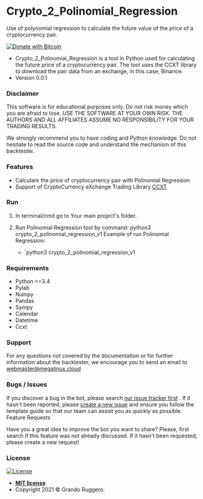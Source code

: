 # Crypto_2_Polinomial_Regression
Use of polynomial regression to calculate the future value of the price of a cryptocurrency pair.

[![Donate with Bitcoin](https://en.cryptobadges.io/badge/small/3EJZiSmqRkoZ48ae2pYbKupMYQqoQvxdxe)](https://en.cryptobadges.io/donate/3EJZiSmqRkoZ48ae2pYbKupMYQqoQvxdxe)

* Crypto_2_Polinomial_Regression is a tool in Python used for calculating the future price of a cryptocurrency pair. The tool uses the CCXT library to download the pair data from an exchange, in this case, Binance.
* Version 0.0.1

### Disclaimer ###

This software is for educational purposes only. Do not risk money which you are afraid to lose. USE THE SOFTWARE AT YOUR OWN RISK. THE AUTHORS AND ALL AFFILIATES ASSUME NO RESPONSIBILITY FOR YOUR TRADING RESULTS.

We strongly recommend you to have coding and Python knowledge. Do not hesitate to read the source code and understand the mechanism of this backtester.

### Features ###

* Calculare the price of cryptocurrency pair with Polinomial Regression
* Support of CryptoCurrency eXchange Trading Library [CCXT](https://github.com/ccxt/ccxt)

### Run ###

1. In terminal/cmd go to Your main project's folder.
2. Run Polinomial Regression tool by command: python3 crypto_2_polinomial_regression_v1
    Example of run Polinomial Regression:

    * `python3 crypto_2_polinomial_regression_v1


### Requirements ###

* Python >=3.4
* Pylab
* Numpy
* Pandas
* Sympy
* Calendar
* Datetime
* Ccxt

### Support ###

For any questions not covered by the documentation or for further information about the backtester, we encourage you to send an email to webmaster@megalinux.cloud

### Bugs / Issues ###

If you discover a bug in the bot, please search [our issue tracker first](https://github.com/Megalinux/Crypto_2_Polinomial_Regression/issues?q=is%3Aissue) . If it hasn't been reported, please [create a new issue](https://github.com/Megalinux/Crypto_2_Polinomial_Regression/issues/new) and ensure you follow the template guide so that our team can assist you as quickly as possible.
Feature Requests

Have you a great idea to improve the bot you want to share? Please, first search if this feature was not already discussed. If it hasn't been requested, please create a new request!

### License

[![License](http://img.shields.io/:license-mit-blue.svg?style=flat-square)](http://badges.mit-license.org)

- **[MIT license](http://opensource.org/licenses/mit-license.php)**
- Copyright 2021 © Grando Ruggero.
